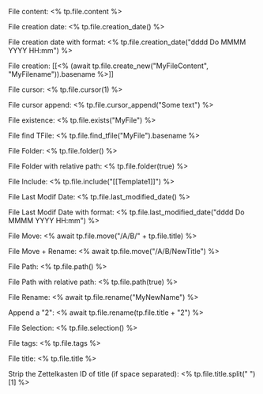File content: <% tp.file.content %>

File creation date: <% tp.file.creation_date() %>

File creation date with format: <% tp.file.creation_date("dddd Do MMMM YYYY HH:mm") %>

File creation: [[<% (await tp.file.create_new("MyFileContent", "MyFilename")).basename %>]]

File cursor: <% tp.file.cursor(1) %>

File cursor append: <% tp.file.cursor_append("Some text") %>

File existence: <% tp.file.exists("MyFile") %>

File find TFile: <% tp.file.find_tfile("MyFile").basename %>

File Folder: <% tp.file.folder() %>

File Folder with relative path: <% tp.file.folder(true) %>

File Include: <% tp.file.include("[[Template1]]") %>

File Last Modif Date: <% tp.file.last_modified_date() %>

File Last Modif Date with format: <% tp.file.last_modified_date("dddd Do MMMM YYYY HH:mm") %>

File Move: <% await tp.file.move("/A/B/" + tp.file.title) %>

File Move + Rename: <% await tp.file.move("/A/B/NewTitle") %>

File Path: <% tp.file.path() %>

File Path with relative path: <% tp.file.path(true) %>

File Rename: <% await tp.file.rename("MyNewName") %>

Append a "2": <% await tp.file.rename(tp.file.title + "2") %>

File Selection: <% tp.file.selection() %>

File tags: <% tp.file.tags %>

File title: <% tp.file.title %>

Strip the Zettelkasten ID of title (if space separated): <% tp.file.title.split(" ")[1] %>